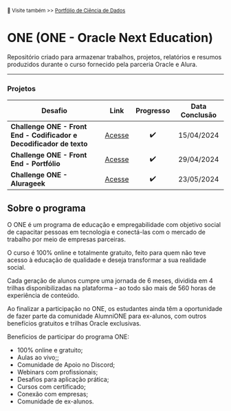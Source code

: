 <sup> 🔗 Visite também >> [Portfólio de Ciência de Dados](https://github.com/joaoluizcienciadados/) </sup>

# ONE (ONE - Oracle Next Education)  
Repositório criado para armazenar trabalhos, projetos, relatórios e resumos produzidos durante o curso fornecido pela parceria Oracle e Alura.

---
### Projetos

| Desafio | Link | Progresso | Data Conclusão |
|----------|-------|:---------------:|:-----------:|
| **Challenge ONE - Front End - Codificador e Decodificador de texto** | [Acesse](https://github.com/joaoluizcienciadados/challenge-one-decodificador-br) | ✔️ | 15/04/2024 |
| **Challenge ONE - Front End - Portfólio** | [Acesse](https://github.com/joaoluizcienciadados/challenge-one-portfolio-br) | ✔️ | 29/04/2024 |
| **Challenge ONE - Alurageek**  | [Acesse](https://github.com/joaoluizcienciadados/challenge-one-alura-geek?tab=readme-ov-file) | ✔️ | 23/05/2024 |


## Sobre o programa
O ONE é um programa de educação e empregabilidade com objetivo social de capacitar pessoas em tecnologia e conectá-las com o mercado de trabalho por meio de empresas parceiras.

O curso é 100% online e totalmente gratuito, feito para quem não teve acesso à educação de qualidade e deseja transformar a sua realidade social.

Cada geração de alunos cumpre uma jornada de 6 meses, dividida em 4 trilhas disponibilizadas na plataforma – ao todo são mais de 560 horas de experiência de conteúdo.

Ao finalizar a participação no ONE, os estudantes ainda têm a oportunidade de fazer parte da comunidade AlumniONE para ex-alunos, com outros benefícios gratuitos e trilhas Oracle exclusivas.

Beneficios de participar do programa ONE:

- 100% online e gratuito;
- Aulas ao vivo;; 
- Comunidade de Apoio no Discord;  
- Webinars com profissionais;  
- Desafios para aplicação prática;  
- Cursos com certificado;  
- Conexão com empresas;
- Comunidade de ex-alunos.
